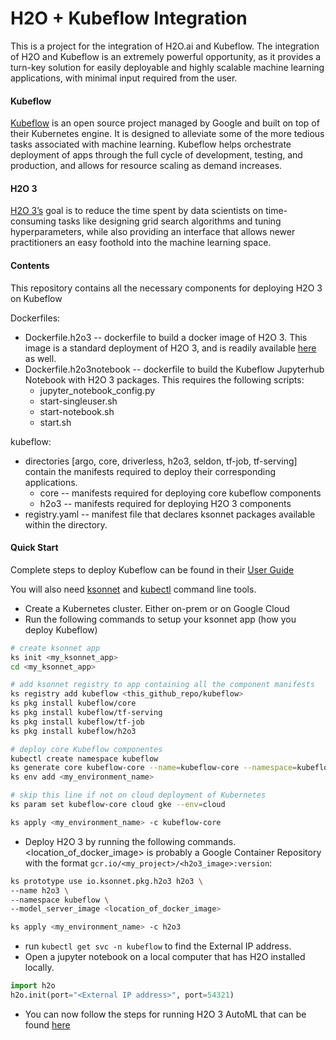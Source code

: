 # H2O + Kubeflow Integration

This is a project for the integration of H2O.ai and Kubeflow. The integration of H2O and Kubeflow is an extremely powerful opportunity, as it provides a turn-key solution for easily deployable and highly scalable machine learning applications, with minimal input required from the user.

#### Kubeflow
[Kubeflow](https://github.com/kubeflow/kubeflow) is an open source project managed by Google and built on top of their Kubernetes engine. It is designed to alleviate some of the more tedious tasks associated with machine learning. Kubeflow helps orchestrate deployment of apps through the full cycle of development, testing, and production, and allows for resource scaling as demand increases.

#### H2O 3
[H2O 3’s](http://docs.h2o.ai/h2o/latest-stable/h2o-docs/index.html) goal is to reduce the time spent by data scientists on time-consuming tasks like designing grid search algorithms and tuning hyperparameters, while also providing an interface that allows newer practitioners an easy foothold into the machine learning space.

#### Contents
This repository contains all the necessary components for deploying H2O 3 on Kubeflow

Dockerfiles:
- Dockerfile.h2o3 -- dockerfile to build a docker image of H2O 3. This image is a standard deployment of H2O 3, and is readily available [here](https://github.com/h2oai/h2o-3/blob/master/Dockerfile) as well.
- Dockerfile.h2o3notebook -- dockerfile to build the Kubeflow Jupyterhub Notebook with H2O 3 packages. This requires the following scripts:
  - jupyter_notebook_config.py
  - start-singleuser.sh
  - start-notebook.sh
  - start.sh

kubeflow:
- directories [argo, core, driverless, h2o3, seldon, tf-job, tf-serving] contain the manifests required to deploy their corresponding applications.
  - core -- manifests required for deploying core kubeflow components
  - h2o3 -- manifests required for deploying H2O 3 components
- registry.yaml -- manifest file that declares ksonnet packages available within the directory.


#### Quick Start
Complete steps to deploy Kubeflow can be found in their [User Guide](https://github.com/kubeflow/kubeflow/blob/master/user_guide.md)

You will also need [ksonnet](https://ksonnet.io) and [kubectl](https://kubernetes.io/docs/tasks/tools/install-kubectl/) command line tools.

- Create a Kubernetes cluster. Either on-prem or on Google Cloud
- Run the following commands to setup your ksonnet app (how you deploy Kubeflow)

```bash
# create ksonnet app
ks init <my_ksonnet_app>
cd <my_ksonnet_app>

# add ksonnet registry to app containing all the component manifests
ks registry add kubeflow <this_github_repo/kubeflow>
ks pkg install kubeflow/core
ks pkg install kubeflow/tf-serving
ks pkg install kubeflow/tf-job
ks pkg install kubeflow/h2o3

# deploy core Kubeflow componentes
kubectl create namespace kubeflow
ks generate core kubeflow-core --name=kubeflow-core --namespace=kubeflow
ks env add <my_environment_name>

# skip this line if not on cloud deployment of Kubernetes
ks param set kubeflow-core cloud gke --env=cloud

ks apply <my_environment_name> -c kubeflow-core
```

- Deploy H2O 3 by running the following commands. <location_of_docker_image> is probably a Google Container Repository with the format `gcr.io/<my_project>/<h2o3_image>:version`:

```bash
ks prototype use io.ksonnet.pkg.h2o3 h2o3 \
--name h2o3 \
--namespace kubeflow \
--model_server_image <location_of_docker_image>

ks apply <my_environment_name> -c h2o3
```
- run `kubectl get svc -n kubeflow` to find the External IP address.
- Open a jupyter notebook on a local computer that has H2O installed locally.

```python
import h2o
h2o.init(port="<External IP address>", port=54321)
```
- You can now follow the steps for running H2O 3 AutoML that can be found [here](http://docs.h2o.ai/h2o/latest-stable/h2o-docs/automl.html)
